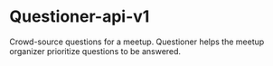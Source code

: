 # Questioner-api-v1
Crowd-source questions for a meetup. Questioner helps the meetup organizer prioritize questions to be answered.
